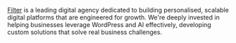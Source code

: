 [Filter](https://filter.agency/) is a leading digital agency dedicated to building personalised, scalable digital platforms that are engineered for growth. We're deeply invested in helping businesses leverage WordPress and AI effectively, developing custom solutions that solve real business challenges.
